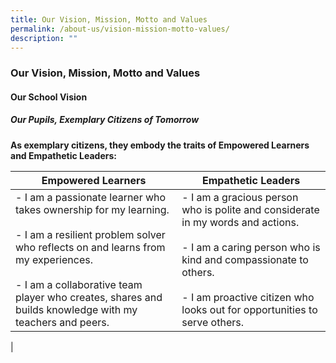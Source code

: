```yaml
---
title: Our Vision, Mission, Motto and Values
permalink: /about-us/vision-mission-motto-values/
description: ""
---
```

### **Our Vision, Mission, Motto and Values**
#### **Our School Vision**
##### **Our Pupils, Exemplary Citizens of Tomorrow**
**As exemplary citizens, they embody the traits of Empowered Learners and Empathetic Leaders:**

| Empowered Learners | Empathetic Leaders |
|---|---|
|  - I am a passionate learner who takes ownership for my learning.<br><br>- I am a resilient problem solver who reflects on and learns from my experiences.<br><br>- I am a collaborative team player who creates, shares and builds knowledge with my teachers and peers. | - I am a gracious person who is polite and considerate in my words and actions.<br><br>- I am a caring person who is kind and compassionate to others.<br><br>- I am proactive citizen who looks out for opportunities to serve others. |
|


